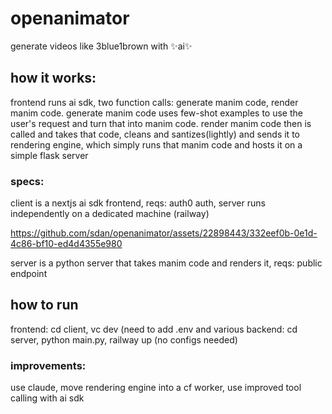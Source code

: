 # openanimator

generate videos like 3blue1brown with ✨ai✨

## how it works:

frontend runs ai sdk, two function calls: generate manim code, render manim code. generate manim code uses few-shot examples to use the user's request and turn that into manim code. render manim code then is called and takes that code, cleans and santizes(lightly) and sends it to rendering engine, which simply runs that manim code and hosts it on a simple flask server

### specs:
client is a nextjs ai sdk frontend, reqs: auth0 auth, server runs independently on a dedicated machine (railway)


https://github.com/sdan/openanimator/assets/22898443/332eef0b-0e1d-4c86-bf10-ed4d4355e980


server is a python server that takes manim code and renders it, reqs: public endpoint

## how to run

frontend: cd client, vc dev (need to add .env and various <variables>
backend: cd server, python main.py, railway up (no configs needed)



### improvements:

use claude, move rendering engine into a cf worker, use improved tool calling with ai sdk
